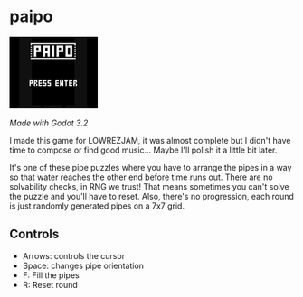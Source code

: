# paipo

![gif](game.gif)

*Made with Godot 3.2*

I made this game for LOWREZJAM, it was almost complete but I didn't have time to compose or find good music... Maybe I'll polish it a little bit later.

It's one of these pipe puzzles where you have to arrange the pipes in a way so that water reaches the other end before time runs out. There are no solvability checks, in RNG we trust! That means sometimes you can't solve the puzzle and you'll have to reset. Also, there's no progression, each round is just randomly generated pipes on a 7x7 grid.

## Controls

- Arrows: controls the cursor
- Space: changes pipe orientation
- F: Fill the pipes
- R: Reset round

